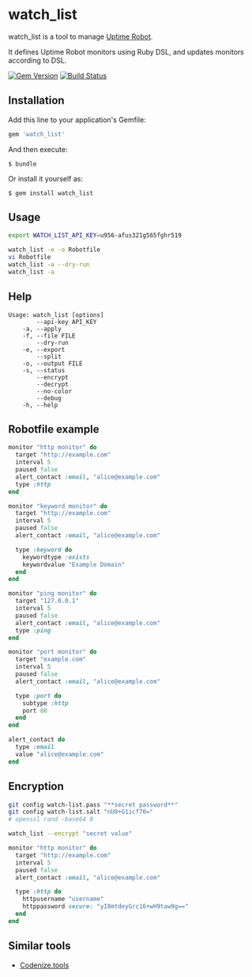 # watch_list

watch_list is a tool to manage [Uptime Robot](https://uptimerobot.com/).

It defines Uptime Robot monitors using Ruby DSL, and updates monitors according to DSL.

[![Gem Version](https://badge.fury.io/rb/watch_list.svg)](http://badge.fury.io/rb/watch_list)
[![Build Status](https://travis-ci.org/winebarrel/watch_list.svg?branch=master)](https://travis-ci.org/winebarrel/watch_list)

## Installation

Add this line to your application's Gemfile:

```ruby
gem 'watch_list'
```

And then execute:

    $ bundle

Or install it yourself as:

    $ gem install watch_list

## Usage

```sh
export WATCH_LIST_API_KEY=u956-afus321g565fghr519

watch_list -e -o Robotfile
vi Robotfile
watch_list -a --dry-run
watch_list -a
```

## Help

```
Usage: watch_list [options]
        --api-key API_KEY
    -a, --apply
    -f, --file FILE
        --dry-run
    -e, --export
        --split
    -o, --output FILE
    -s, --status
        --encrypt
        --decrypt
        --no-color
        --debug
    -h, --help
```

## Robotfile example

```ruby
monitor "http monitor" do
  target "http://example.com"
  interval 5
  paused false
  alert_contact :email, "alice@example.com"
  type :http
end

monitor "keyword monitor" do
  target "http://example.com"
  interval 5
  paused false
  alert_contact :email, "alice@example.com"

  type :keyword do
    keywordtype :exists
    keywordvalue "Example Domain"
  end
end

monitor "ping monitor" do
  target "127.0.0.1"
  interval 5
  paused false
  alert_contact :email, "alice@example.com"
  type :ping
end

monitor "port monitor" do
  target "example.com"
  interval 5
  paused false
  alert_contact :email, "alice@example.com"

  type :port do
    subtype :http
    port 80
  end
end

alert_contact do
  type :email
  value "alice@example.com"
end
```

## Encryption

```sh
git config watch-list.pass "**secret password**"
git config watch-list.salt "nU0+G1icf70="
# openssl rand -base64 8

watch_list --encrypt "secret value"
```

```ruby
monitor "http monitor" do
  target "http://example.com"
  interval 5
  paused false
  alert_contact :email, "alice@example.com"

  type :http do
    httpusername "username"
    httppassword secure: "yI8mtdeyGrc16+wH9taw9g=="
  end
end
```

## Similar tools
* [Codenize.tools](http://codenize.tools/)
